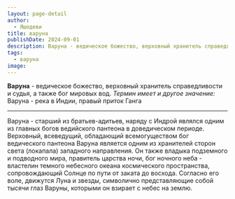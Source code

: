 ```yaml
---
layout: page-detail
author:
  - Яшодеви
title: варуна
publishDate: 2024-09-01
description: Варуна - ведическое божество, верховный хранитель справедливости и судья, а также бог мировых вод.
tags:
  - варуна
image:
---
```

**Варуна** - ведическое божество, верховный хранитель справедливости и судья, а также бог мировых вод. 
*Термин имеет и другое значение:*
Варуна - река в Индии, правый приток Ганга

---
Варуна - старший из братьев-адитьев, наряду с Индрой являлся одним из главных богов ведийского пантеона в доведическом периоде. Верховный, всеведущий, обладающий всемогуществом бог ведического пантеона Варуна является одним из хранителей сторон света (локапала) западного направления. Он также владыка подземного и подводного мира, правитель царства ночи, бог ночного неба - властелин темного небесного океана космического пространства, сопровождающий Солнце по пути от заката до восхода. Согласно его воле, движутся Луна и звезды, символично представляющие собой тысячи глаз Варуны, которыми он взирает с небес на землю.

